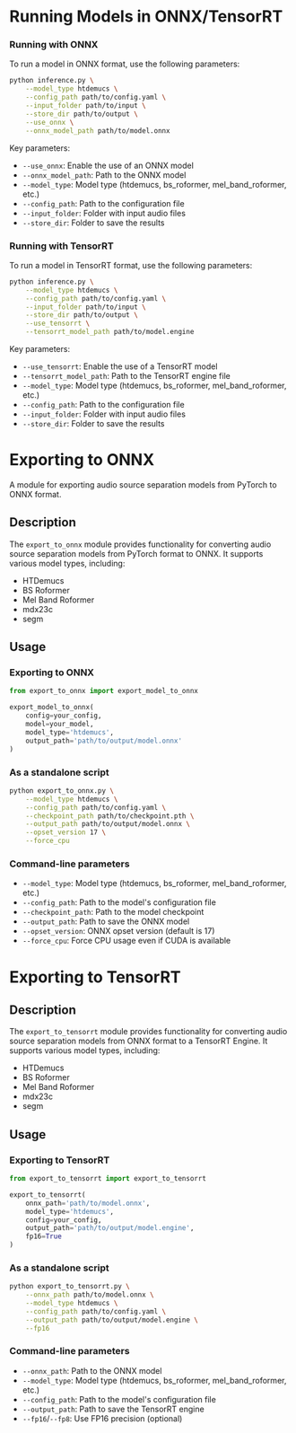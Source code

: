 # Running Models in ONNX/TensorRT

### Running with ONNX

To run a model in ONNX format, use the following parameters:

```bash
python inference.py \
    --model_type htdemucs \
    --config_path path/to/config.yaml \
    --input_folder path/to/input \
    --store_dir path/to/output \
    --use_onnx \
    --onnx_model_path path/to/model.onnx
```

Key parameters:
- `--use_onnx`: Enable the use of an ONNX model
- `--onnx_model_path`: Path to the ONNX model
- `--model_type`: Model type (htdemucs, bs_roformer, mel_band_roformer, etc.)
- `--config_path`: Path to the configuration file
- `--input_folder`: Folder with input audio files
- `--store_dir`: Folder to save the results

### Running with TensorRT

To run a model in TensorRT format, use the following parameters:

```bash
python inference.py \
    --model_type htdemucs \
    --config_path path/to/config.yaml \
    --input_folder path/to/input \
    --store_dir path/to/output \
    --use_tensorrt \
    --tensorrt_model_path path/to/model.engine
```

Key parameters:
- `--use_tensorrt`: Enable the use of a TensorRT model
- `--tensorrt_model_path`: Path to the TensorRT engine file
- `--model_type`: Model type (htdemucs, bs_roformer, mel_band_roformer, etc.)
- `--config_path`: Path to the configuration file
- `--input_folder`: Folder with input audio files
- `--store_dir`: Folder to save the results

# Exporting to ONNX

A module for exporting audio source separation models from PyTorch to ONNX format.

## Description

The `export_to_onnx` module provides functionality for converting audio source separation models from PyTorch format to ONNX. It supports various model types, including:
- HTDemucs
- BS Roformer
- Mel Band Roformer
- mdx23c
- segm

## Usage

### Exporting to ONNX

```python
from export_to_onnx import export_model_to_onnx

export_model_to_onnx(
    config=your_config,
    model=your_model,
    model_type='htdemucs',
    output_path='path/to/output/model.onnx'
)
```

### As a standalone script

```bash
python export_to_onnx.py \
    --model_type htdemucs \
    --config_path path/to/config.yaml \
    --checkpoint_path path/to/checkpoint.pth \
    --output_path path/to/output/model.onnx \
    --opset_version 17 \
    --force_cpu
```

### Command-line parameters

- `--model_type`: Model type (htdemucs, bs_roformer, mel_band_roformer, etc.)
- `--config_path`: Path to the model's configuration file
- `--checkpoint_path`: Path to the model checkpoint
- `--output_path`: Path to save the ONNX model
- `--opset_version`: ONNX opset version (default is 17)
- `--force_cpu`: Force CPU usage even if CUDA is available

# Exporting to TensorRT

## Description

The `export_to_tensorrt` module provides functionality for converting audio source separation models from ONNX format to a TensorRT Engine. It supports various model types, including:
- HTDemucs
- BS Roformer
- Mel Band Roformer
- mdx23c
- segm

## Usage

### Exporting to TensorRT

```python
from export_to_tensorrt import export_to_tensorrt

export_to_tensorrt(
    onnx_path='path/to/model.onnx',
    model_type='htdemucs',
    config=your_config,
    output_path='path/to/output/model.engine',
    fp16=True
)
```

### As a standalone script

```bash
python export_to_tensorrt.py \
    --onnx_path path/to/model.onnx \
    --model_type htdemucs \
    --config_path path/to/config.yaml \
    --output_path path/to/output/model.engine \
    --fp16
```

### Command-line parameters

- `--onnx_path`: Path to the ONNX model
- `--model_type`: Model type (htdemucs, bs_roformer, mel_band_roformer, etc.)
- `--config_path`: Path to the model's configuration file
- `--output_path`: Path to save the TensorRT engine
- `--fp16`/`--fp8`: Use FP16 precision (optional)
